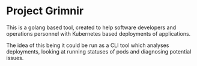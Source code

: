 # Project Grimnir

This is a golang based tool, created to help software developers and operations personnel with Kubernetes based deployments of applications.

The idea of this being it could be run as a CLI tool which analyses deployments, looking at running statuses of pods and diagnosing potential issues.